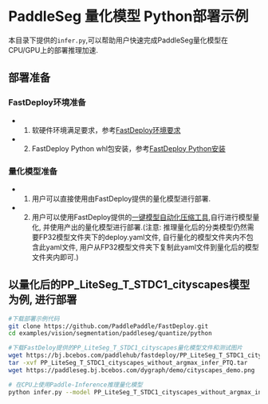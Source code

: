 # PaddleSeg 量化模型 Python部署示例
本目录下提供的`infer.py`,可以帮助用户快速完成PaddleSeg量化模型在CPU/GPU上的部署推理加速.

## 部署准备
### FastDeploy环境准备
- 1. 软硬件环境满足要求，参考[FastDeploy环境要求](../../../../../../docs/cn/build_and_install/download_prebuilt_libraries.md)  
- 2. FastDeploy Python whl包安装，参考[FastDeploy Python安装](../../../../../../docs/cn/build_and_install/download_prebuilt_libraries.md)

### 量化模型准备
- 1. 用户可以直接使用由FastDeploy提供的量化模型进行部署.
- 2. 用户可以使用FastDeploy提供的[一键模型自动化压缩工具](../../../../../../tools/auto_compression/),自行进行模型量化, 并使用产出的量化模型进行部署.(注意: 推理量化后的分类模型仍然需要FP32模型文件夹下的deploy.yaml文件, 自行量化的模型文件夹内不包含此yaml文件, 用户从FP32模型文件夹下复制此yaml文件到量化后的模型文件夹内即可.)


## 以量化后的PP_LiteSeg_T_STDC1_cityscapes模型为例, 进行部署
```bash
#下载部署示例代码
git clone https://github.com/PaddlePaddle/FastDeploy.git
cd examples/vision/segmentation/paddleseg/quantize/python

#下载FastDeloy提供的PP_LiteSeg_T_STDC1_cityscapes量化模型文件和测试图片
wget https://bj.bcebos.com/paddlehub/fastdeploy/PP_LiteSeg_T_STDC1_cityscapes_without_argmax_infer_PTQ.tar
tar -xvf PP_LiteSeg_T_STDC1_cityscapes_without_argmax_infer_PTQ.tar
wget https://paddleseg.bj.bcebos.com/dygraph/demo/cityscapes_demo.png

# 在CPU上使用Paddle-Inference推理量化模型
python infer.py --model PP_LiteSeg_T_STDC1_cityscapes_without_argmax_infer_QAT --image cityscapes_demo.png --device cpu --backend paddle

```
